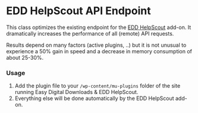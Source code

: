 # EDD HelpScout API Endpoint

This class optimizes the existing endpoint for the [EDD HelpScout](https://github.com/webzunft/edd-helpscout) add-on. It dramatically increases the performance of all (remote) API requests.

Results depend on many factors (active plugins, ..) but it is not unusual to experience a 50% gain in speed and a decrease in memory consumption of about 25-30%.

### Usage

1. Add the plugin file to your `/wp-content/mu-plugins` folder of the site running Easy Digital Downloads & EDD HelpScout.
1. Everything else will be done automatically by the EDD HelpScout add-on.